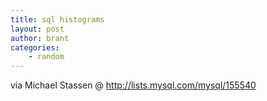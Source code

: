 ```yaml
---
title: sql histograms
layout: post
author: brant
categories:
    - random
---
```


<script src="http://gist.github.com/331137.js?file=gistfile1.sql"></script>

via Michael Stassen @ http://lists.mysql.com/mysql/155540
